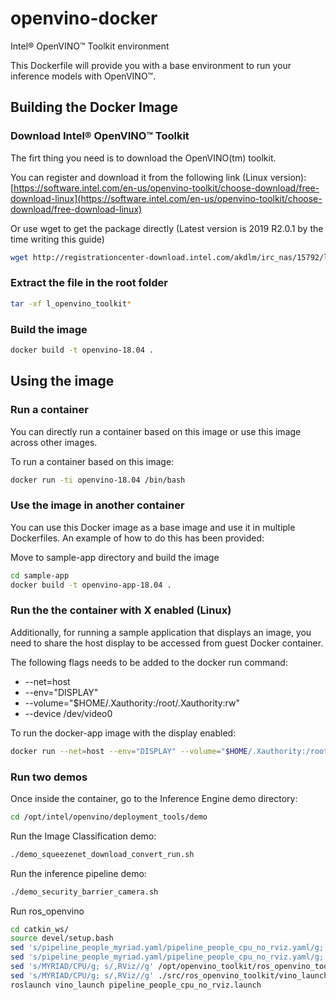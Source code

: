 # openvino-docker

Intel® OpenVINO™ Toolkit environment

This Dockerfile will provide you with a base environment to run your inference models with OpenVINO™.  

## Building the Docker Image

### Download Intel® OpenVINO™ Toolkit

The firt thing you need is to download the OpenVINO(tm) toolkit.

You can register and download it from the following link (Linux version):
[https://software.intel.com/en-us/openvino-toolkit/choose-download/free-download-linux](https://software.intel.com/en-us/openvino-toolkit/choose-download/free-download-linux)

Or use wget to get the package directly (Latest version is 2019 R2.0.1 by the time writing this guide)

``` bash
wget http://registrationcenter-download.intel.com/akdlm/irc_nas/15792/l_openvino_toolkit_p_2019.2.275.tgz
```

### Extract the file in the root folder  

``` bash
tar -xf l_openvino_toolkit*
```

### Build the image

``` bash
docker build -t openvino-18.04 .
```

## Using the image

### Run a container

You can directly run a container based on this image or use this image across other images.

To run a container based on this image:

``` bash
docker run -ti openvino-18.04 /bin/bash
```

### Use the image in another container

You can use this Docker image as a base image and use it in multiple Dockerfiles. An example of how to do this has been provided:

Move to sample-app directory and build the image

``` bash
cd sample-app
docker build -t openvino-app-18.04 .
```

### Run the the container with X enabled (Linux)

Additionally, for running a sample application that displays an image, you need to share the host display to be accessed from guest Docker container.

The following flags needs to be added to the docker run command:

* --net=host
* --env="DISPLAY"
* --volume="$HOME/.Xauthority:/root/.Xauthority:rw"
* --device /dev/video0

To run the docker-app image with the display enabled:

``` bash
docker run --net=host --env="DISPLAY" --volume="$HOME/.Xauthority:/root/.Xauthority:rw" --device /dev/video0 -ti openvino-app-18.04 /bin/bash
```

### Run two demos

Once inside the container, go to the Inference Engine demo directory:

``` bash
cd /opt/intel/openvino/deployment_tools/demo
```

Run the Image Classification demo:

``` bash
./demo_squeezenet_download_convert_run.sh
```

Run the inference pipeline demo:

``` bash
./demo_security_barrier_camera.sh
```

Run ros_openvino
``` bash
cd catkin_ws/
source devel/setup.bash
sed 's/pipeline_people_myriad.yaml/pipeline_people_cpu_no_rviz.yaml/g; /^  <node name="rviz"/,+2d; /^  <arg name="default_rviz"/d; /^        <remap from =".openvino_toolkit.images/d' /opt/openvino_toolkit/ros_openvino_toolkit/vino_launch/launch/pipeline_people_myriad.launch > /opt/openvino_toolkit/ros_openvino_toolkit/vino_launch/launch/pipeline_people_cpu_no_rviz.launch
sed 's/pipeline_people_myriad.yaml/pipeline_people_cpu_no_rviz.yaml/g; /^  <node name="rviz"/,+2d; /^  <arg name="default_rviz"/d; /^        <remap from =".openvino_toolkit.images/d' ./src/ros_openvino_toolkit/vino_launch/launch/pipeline_people_myriad.launch > ./src/ros_openvino_toolkit/vino_launch/launch/pipeline_people_cpu_no_rviz.launch
sed 's/MYRIAD/CPU/g; s/,RViz//g' /opt/openvino_toolkit/ros_openvino_toolkit/vino_launch/param/pipeline_people_myriad.yaml > /opt/openvino_toolkit/ros_openvino_toolkit/vino_launch/param/pipeline_people_cpu_no_rviz.yaml
sed 's/MYRIAD/CPU/g; s/,RViz//g' ./src/ros_openvino_toolkit/vino_launch/param/pipeline_people_myriad.yaml > ./src/ros_openvino_toolkit/vino_launch/param/pipeline_people_cpu_no_rviz.yaml
roslaunch vino_launch pipeline_people_cpu_no_rviz.launch
```
